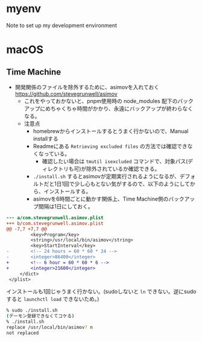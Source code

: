 # myenv
Note to set up my development environment

# macOS
## Time Machine
* 開発関係のファイルを除外するために、asimovを入れておく  
  https://github.com/stevegrunwell/asimov
  * これをやっておかないと、pnpm使用時の node_modules 配下のバックアップにめちゃくちゃ時間がかかり、永遠にバックアップが終わらなくなる。
  * 注意点
    * homebrewからインストールするとうまく行かないので、Manual installする
    * Readmeにある `Retrieving excluded files` の方法では確認できなくなっている。
      * 確認したい場合は `tmutil isexcluded` コマンドで、対象パス(ディレクトリも可)が除外されているか確認できる。
    * `./install.sh` するとasimovが定期実行されるようになるが、デフォルトだと1日1回で少し心もとない気がするので、以下のようにしてから、インストールする。
    * asimovを6時間ごとに動かす関係上、Time Machine側のバックアップ間隔は1日にしておく。
```diff
--- a/com.stevegrunwell.asimov.plist
+++ b/com.stevegrunwell.asimov.plist
@@ -7,7 +7,7 @@
         <key>Program</key>
         <string>/usr/local/bin/asimov</string>
         <key>StartInterval</key>
-        <!-- 24 hours = 60 * 60 * 24 -->
-        <integer>86400</integer>
+        <!-- 6 hour = 60 * 60 * 6 -->
+        <integer>21600</integer>
     </dict>
 </plist>
```

インストールも1回じゃうまく行かない。(sudoしないと `ln` できない。逆にsudoすると `launchctl load` できないため。)

```bash
% sudo ./install.sh
(デーモン登録できなくてコケる)
% ./install.sh
replace /usr/local/bin/asimov? n
not replaced
```
